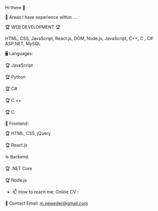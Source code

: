 Hi there 👋  

🚀 Areas I have experience within ...  

🏆 WEB DEVELOPMENT 🏆 

HTML, CSS, JavaScript, React.js, DOM, Node.js, JavaScript, 
C++, C , C# ASP.NET, MySQL   

🖥️ Languages:

🏆 JavaScript

🏆 Python

🏆 C#

🏆 C ++

🏆 C

🎨 Frontend:

🏆 HTML, CSS, jQuery

🏆 React.js

☕ Backend:

🏆 .NET Core

🏆 Node.js


- 📫 How to reach me:
Online CV : 

📧 Contact Email: m.neweder@gmail.com



